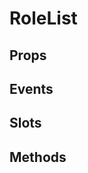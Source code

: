# RoleList

## Props

<!-- @vuese:RoleList:props:start -->
<!-- @vuese:RoleList:props:end -->

## Events

<!-- @vuese:RoleList:events:start -->
<!-- @vuese:RoleList:events:end -->

## Slots

<!-- @vuese:RoleList:slots:start -->
<!-- @vuese:RoleList:slots:end -->

## Methods

<!-- @vuese:RoleList:methods:start -->
<!-- @vuese:RoleList:methods:end -->